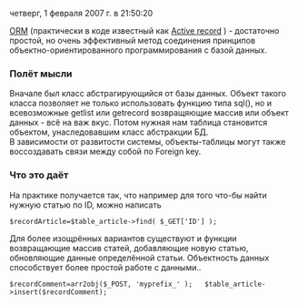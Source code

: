 четверг, 1 февраля 2007 г. в 21:50:20

[ORM](http://en.wikipedia.org/wiki/Object-relational_mapping) (практически в коде известный как [Active record](http://en.wikipedia.org/wiki/Active_Record) ) - достаточно простой, но очень эффективный метод соединения принципов объектно-ориентированного программирования с базой данных.

### Полёт мысли  

Вначале был класс абстрагирующийся от базы данных. Объект такого класса позволяет не только использовать функцию типа sql(), но и всевозможные getlist или getrecord возвращяющие массив или объект данных - всё на важ вкус. Потом нужная нам таблица становится объектом, унаследовавшим класс абстракции БД.  
В зависимости от развитости системы, объекты-таблицы могут также воссоздавать связи между собой по Foreign key.

### Что это даёт

На практике получается так, что например для того что-бы найти нужную статью по ID, можно написать

`$recordArticle=$table_article->find( $_GET['ID'] );`

Для более изощрённых вариантов существуют и функции возвращающие массив статей, добавляющие новую статью, обновляющие данные определённой статьи. Объектность данных способствует более простой работе с данными..

`$recordComment=arr2obj($_POST, 'myprefix_' );   $table_article->insert($recordComment);`